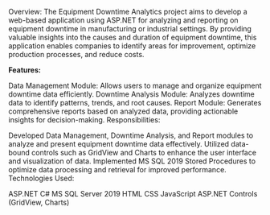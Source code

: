 Overview:
The Equipment Downtime Analytics project aims to develop a web-based application using ASP.NET for analyzing and reporting on equipment downtime in manufacturing or industrial settings. By providing valuable insights into the causes and duration of equipment downtime, this application enables companies to identify areas for improvement, optimize production processes, and reduce costs.

**Features:**

Data Management Module: Allows users to manage and organize equipment downtime data efficiently.
Downtime Analysis Module: Analyzes downtime data to identify patterns, trends, and root causes.
Report Module: Generates comprehensive reports based on analyzed data, providing actionable insights for decision-making.
Responsibilities:

Developed Data Management, Downtime Analysis, and Report modules to analyze and present equipment downtime data effectively.
Utilized data-bound controls such as GridView and Charts to enhance the user interface and visualization of data.
Implemented MS SQL 2019 Stored Procedures to optimize data processing and retrieval for improved performance.
Technologies Used:

ASP.NET
C#
MS SQL Server 2019
HTML
CSS
JavaScript
ASP.NET Controls (GridView, Charts)
